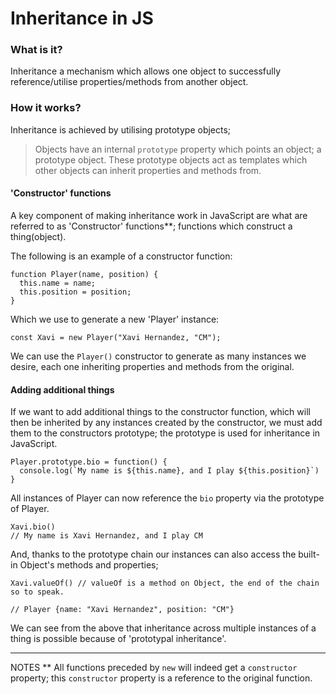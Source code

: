 # Inheritance in JS

### What is it?
Inheritance a mechanism which allows one object to successfully reference/utilise properties/methods from another object.

### How it works?
Inheritance is achieved by utilising prototype objects;

> Objects have an internal `prototype` property which points an object; a prototype object. These prototype objects act as templates which other objects can inherit properties and methods from.


#### 'Constructor' functions
A key component of making inheritance work in JavaScript are what are referred to as 'Constructor' functions**; functions which construct a thing(object).



The following is an example of a constructor function:
```
function Player(name, position) {
  this.name = name;
  this.position = position;
}
```

Which we use to generate a new 'Player' instance:
```
const Xavi = new Player("Xavi Hernandez, "CM");
```

We can use the `Player()` constructor to generate as many instances we desire, each one inheriting properties and methods from the original.

#### Adding additional things
If we want to add additional things to the constructor function, which will then be inherited by any instances created by the constructor, we must add them to the constructors prototype; the prototype is used for inheritance in JavaScript.

```
Player.prototype.bio = function() { 
  console.log(`My name is ${this.name}, and I play ${this.position}`)
}
```

All instances of Player can now reference the `bio` property via the prototype of Player.

```
Xavi.bio()
// My name is Xavi Hernandez, and I play CM
```

And, thanks to the prototype chain our instances can also access the built-in Object's methods and properties;

```
Xavi.valueOf() // valueOf is a method on Object, the end of the chain so to speak.

// Player {name: "Xavi Hernandez", position: "CM"}
```

We can see from the above that inheritance across multiple instances of a thing is possible because of 'prototypal inheritance'.

---
NOTES
** All functions preceded by `new` will indeed get a `constructor` property; this `constructor` property is a reference to the original function.